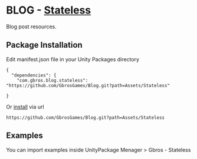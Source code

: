 # BLOG - [Stateless](https://github.com/dotnet-state-machine/stateless)

Blog post resources.

## Package Installation 

Edit manifest.json file in your Unity Packages directory 

```
{
  "dependencies": {
    "com.gbros.blog.stateless": "https://github.com/GbrosGames/Blog.git?path=Assets/Stateless"
    
}
```

Or [install](https://docs.unity3d.com/2020.2/Documentation/Manual/upm-ui-giturl.html) via url

```
https://github.com/GbrosGames/Blog.git?path=Assets/Stateless
```

## Examples

You can import examples inside UnityPackage Menager > Gbros - Stateless
